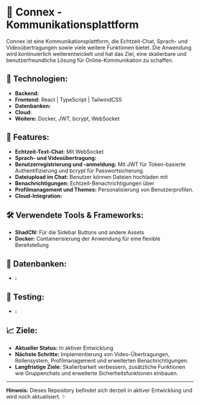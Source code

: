 # 🚀 Connex - Kommunikationsplattform  

Connex ist eine Kommunikationsplattform, die Echtzeit-Chat, Sprach- und Videoübertragungen sowie viele weitere Funktionen bietet. Die Anwendung wird kontinuierlich weiterentwickelt und hat das Ziel, eine skalierbare und benutzerfreundliche Lösung für Online-Kommunikation zu schaffen.  

## 🔧 **Technologien:**  
- **Backend:** 
- **Frontend:** React | TypeScript | TailwindCSS  
- **Datenbanken:** 
- **Cloud:** 
- **Weitere:** Docker, JWT, bcrypt, WebSocket

## 📂 **Features:**  
- **Echtzeit-Text-Chat:** Mit WebSocket
- **Sprach- und Videoübertragung:** 
- **Benutzerregistrierung und -anmeldung:** Mit JWT für Token-basierte Authentifizierung und bcrypt für Passwortsicherung.  
- **Dateiupload im Chat:** Benutzer können Dateien hochladen mit 
- **Benachrichtigungen:** Echtzeit-Benachrichtigungen über 
- **Profilmanagement und Themes:** Personalisierung von Benutzerprofilen.  
- **Cloud-Integration:** 

## 🛠 **Verwendete Tools & Frameworks:**  

- **ShadCN:** Für die Sidebar Buttons und andere Assets
- **Docker:** Containerisierung der Anwendung für eine flexible Bereitstellung  

## 📝 **Datenbanken:**  
- **:** 

## 🧪 **Testing:**  
- **:** 

## 📈 **Ziele:**  
- **Aktueller Status:** In aktiver Entwicklung  
- **Nächste Schritte:** Implementierung von Video-Übertragungen, Rollensystem, Profilmanagement und erweiterten Benachrichtigungen.  
- **Langfristige Ziele:** Skalierbarkeit verbessern, zusätzliche Funktionen wie Gruppenchats und erweiterte Sicherheitsfunktionen einbauen.  

---

**Hinweis:** Dieses Repository befindet sich derzeit in aktiver Entwicklung und wird noch aktualisiert. ✨  


